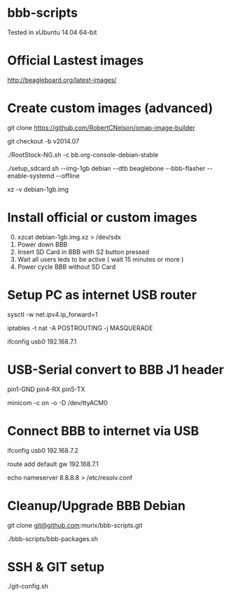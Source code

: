 bbb-scripts
===========

Tested in xUbuntu 14.04 64-bit

Official Lastest images
=======================
http://beagleboard.org/latest-images/

Create custom images (advanced)
===============================

git clone https://github.com/RobertCNelson/omap-image-builder

git checkout -b v2014.07

./RootStock-NG.sh -c bb.org-console-debian-stable

./setup_sdcard.sh --img-1gb debian --dtb beaglebone --bbb-flasher --enable-systemd --offline

xz -v debian-1gb.img


Install official or custom images
=================================

0. xzcat debian-1gb.img.xz > /dev/sdx
1. Power down BBB
2. Insert SD Card in BBB with S2 button pressed
3. Wait all users leds to be active ( wait 15 minutes or more )
4. Power cycle BBB without SD Card


Setup PC as internet USB router
===============================

sysctl -w net.ipv4.ip_forward=1

iptables -t nat -A POSTROUTING -j MASQUERADE

ifconfig usb0 192.168.7.1

USB-Serial convert to BBB J1 header
===================================

pin1-GND
pin4-RX
pin5-TX

minicom -c on -o -D /dev/ttyACM0


Connect BBB to internet via USB
===============================

ifconfig usb0 192.168.7.2

route add default gw 192.168.7.1

echo nameserver 8.8.8.8 > /etc/resolv.conf

Cleanup/Upgrade BBB Debian
==========================


git clone git@github.com:murix/bbb-scripts.git

./bbb-scripts/bbb-packages.sh


SSH & GIT setup
===============

./git-config.sh






